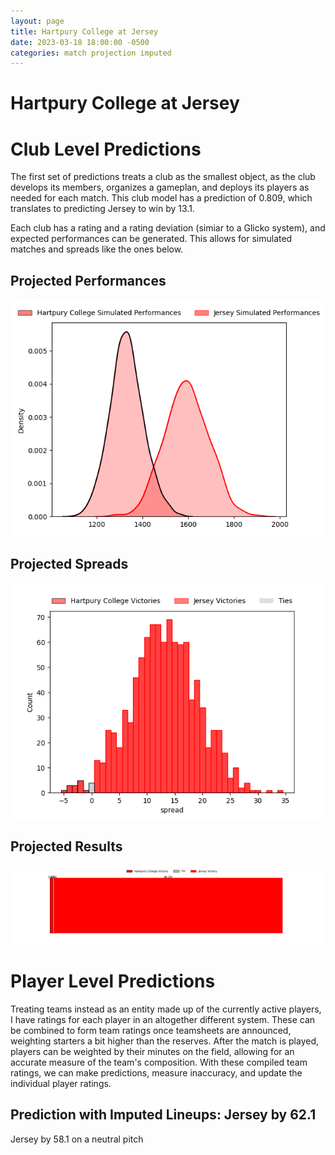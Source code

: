 ```yaml
---  
layout: page  
title: Hartpury College at Jersey  
date: 2023-03-18 18:00:00 -0500  
categories: match projection imputed  
---
```

# Hartpury College at Jersey

# Club Level Predictions


The first set of predictions treats a club as the smallest object, as the club develops its members, organizes a gameplan, and deploys its players as needed for each match. This club model has a prediction of 0.809, which translates to predicting Jersey to win by 13.1.

Each club has a rating and a rating deviation (simiar to a Glicko system), and expected performances can be generated. This allows for simulated matches and spreads like the ones below.
## Projected Performances


![Projected Performances](plots/performances_2023-03-18-Jersey-HartpuryCollege.png)
## Projected Spreads


![Projected Spreads](plots/spreads_2023-03-18-Jersey-HartpuryCollege.png)
## Projected Results


![Projected Results](plots/resultbar_2023-03-18-Jersey-HartpuryCollege.png)
# Player Level Predictions


Treating teams instead as an entity made up of the currently active players, I have ratings for each player in an altogether different system. These can be combined to form team ratings once teamsheets are announced, weighting starters a bit higher than the reserves. After the match is played, players can be weighted by their minutes on the field, allowing for an accurate measure of the team's composition. With these compiled team ratings, we can make predictions, measure inaccuracy, and update the individual player ratings.
## Prediction with Imputed Lineups: Jersey by 62.1


Jersey by 58.1 on a neutral pitch

